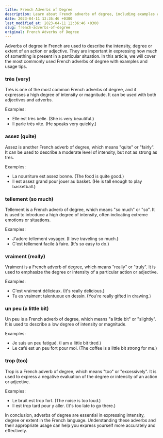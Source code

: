 ```yaml
---
title: French Adverbs of Degree
description: Learn about French adverbs of degree, including examples and usage.
date: 2023-04-11 12:36:46 +0300
last_modified_at: 2023-04-11 12:36:46 +0300
slug: french-adverbs-of-degree
original: French Adverbs of Degree
---
```

Adverbs of degree in French are used to describe the intensity, degree or extent of an action or adjective. They are important in expressing how much of something is present in a particular situation. In this article, we will cover the most commonly used French adverbs of degree with examples and usage tips.

### très (very)

Très is one of the most common French adverbs of degree, and it expresses a high degree of intensity or magnitude. It can be used with both adjectives and adverbs.

Examples:
- Elle est très belle. (She is very beautiful.)
- Il parle très vite. (He speaks very quickly.)

### assez (quite)

Assez is another French adverb of degree, which means "quite" or "fairly". It can be used to describe a moderate level of intensity, but not as strong as très.

Examples:
- La nourriture est assez bonne. (The food is quite good.)
- Il est assez grand pour jouer au basket. (He is tall enough to play basketball.)

### tellement (so much)

Tellement is a French adverb of degree, which means "so much" or "so". It is used to introduce a high degree of intensity, often indicating extreme emotions or situations.

Examples:
- J'adore tellement voyager. (I love traveling so much.)
- C'est tellement facile à faire. (It's so easy to do.)

### vraiment (really)

Vraiment is a French adverb of degree, which means "really" or "truly". It is used to emphasize the degree or intensity of a particular action or adjective.

Examples:
- C'est vraiment délicieux. (It's really delicious.)
- Tu es vraiment talentueux en dessin. (You're really gifted in drawing.)

### un peu (a little bit)

Un peu is a French adverb of degree, which means "a little bit" or "slightly". It is used to describe a low degree of intensity or magnitude.

Examples:
- Je suis un peu fatigué. (I am a little bit tired.)
- Le café est un peu fort pour moi. (The coffee is a little bit strong for me.)

### trop (too)

Trop is a French adverb of degree, which means "too" or "excessively". It is used to express a negative evaluation of the degree or intensity of an action or adjective.

Examples:
- Le bruit est trop fort. (The noise is too loud.)
- Il est trop tard pour y aller. (It's too late to go there.)

In conclusion, adverbs of degree are essential in expressing intensity, degree or extent in the French language. Understanding these adverbs and their appropriate usage can help you express yourself more accurately and effectively.
